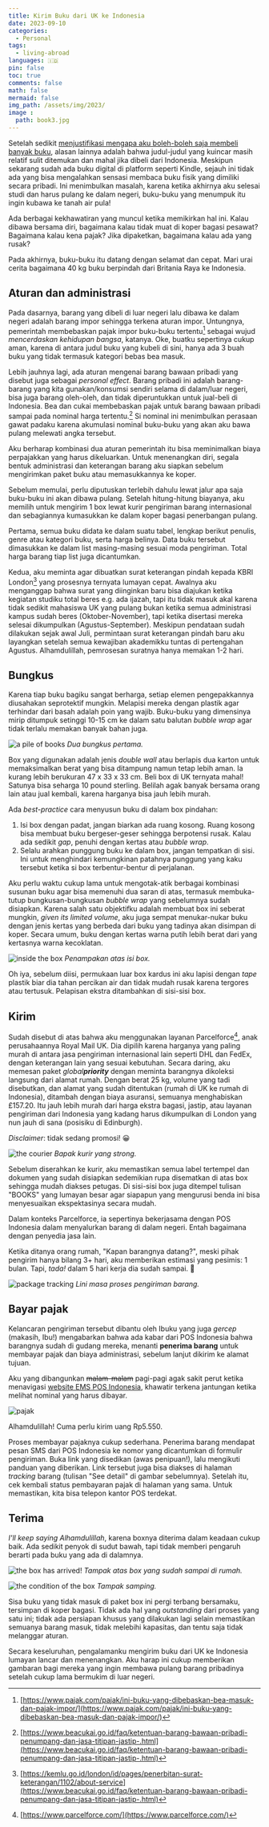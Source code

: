```yaml
---
title: Kirim Buku dari UK ke Indonesia
date: 2023-09-10
categories:
  - Personal
tags:
  - living-abroad
languages: 🇮🇩
pin: false
toc: true
comments: false
math: false
mermaid: false
img_path: /assets/img/2023/
image :
  path: book3.jpg
---
```


Setelah sedikit [menjustifikasi mengapa aku boleh-boleh saja membeli banyak buku](/posts/membeli-buku), alasan lainnya adalah bahwa judul-judul yang kuincar masih relatif sulit ditemukan dan mahal jika dibeli dari Indonesia. Meskipun sekarang sudah ada buku digital di platform seperti Kindle, sejauh ini tidak ada yang bisa mengalahkan sensasi membaca buku fisik yang dimiliki secara pribadi. Ini menimbulkan masalah, karena ketika akhirnya aku selesai studi dan harus pulang ke dalam negeri, buku-buku yang menumpuk itu ingin kubawa ke tanah air pula!

Ada berbagai kekhawatiran yang muncul ketika memikirkan hal ini. Kalau dibawa bersama diri, bagaimana kalau tidak muat di koper bagasi pesawat? Bagaimana kalau kena pajak? Jika dipaketkan, bagaimana kalau ada yang rusak?

Pada akhirnya, buku-buku itu datang dengan selamat dan cepat. Mari urai cerita bagaimana 40 kg buku berpindah dari Britania Raya ke Indonesia.

## Aturan dan administrasi

Pada dasarnya, barang yang dibeli di luar negeri lalu dibawa ke dalam negeri adalah barang impor sehingga terkena aturan impor. Untungnya, pemerintah membebaskan pajak impor buku-buku tertentu[^1] sebagai wujud *mencerdaskan kehidupan bangsa*, katanya. Oke, buatku sepertinya cukup aman, karena di antara judul buku yang kubeli di sini, hanya ada 3 buah buku yang tidak termasuk kategori bebas bea masuk.

Lebih jauhnya lagi, ada aturan mengenai barang bawaan pribadi yang disebut juga sebagai *personal effect*. Barang pribadi ini adalah barang-barang yang kita gunakan/konsumsi sendiri selama di dalam/luar negeri, bisa juga barang oleh-oleh, dan tidak diperuntukkan untuk jual-beli di Indonesia. Bea dan cukai membebaskan pajak untuk barang bawaan pribadi sampai pada nominal harga tertentu.[^2] Si nominal ini menimbulkan perasaan gawat padaku karena akumulasi nominal buku-buku yang akan aku bawa pulang melewati angka tersebut.

Aku berharap kombinasi dua aturan pemerintah itu bisa meminimalkan biaya perpajakkan yang harus dikeluarkan. Untuk menenangkan diri, segala bentuk administrasi dan keterangan barang aku siapkan sebelum mengirimkan paket buku atau memasukkannya ke koper.

Sebelum memulai, perlu diputuskan terlebih dahulu lewat jalur apa saja buku-buku ini akan dibawa pulang. Setelah hitung-hitung biayanya, aku memilih untuk mengirim 1 box lewat kurir pengiriman barang internasional dan sebagiannya kumasukkan ke dalam koper bagasi penerbangan pulang. 

Pertama, semua buku didata ke dalam suatu tabel, lengkap berikut penulis, genre atau kategori buku, serta harga belinya. Data buku tersebut dimasukkan ke dalam list masing-masing sesuai moda pengiriman. Total harga barang tiap list juga dicantumkan.

Kedua, aku meminta agar dibuatkan surat keterangan pindah kepada KBRI London[^3] yang prosesnya ternyata lumayan cepat. Awalnya aku menganggap bahwa surat yang diinginkan baru bisa diajukan ketika kegiatan studiku total beres e.g. ada ijazah, tapi itu tidak masuk akal karena tidak sedikit mahasiswa UK yang pulang bukan ketika semua administrasi kampus sudah beres (Oktober-November), tapi ketika disertasi mereka selesai dikumpulkan (Agustus-September). Meskipun pendataan sudah dilakukan sejak awal Juli, permintaan surat keterangan pindah baru aku layangkan setelah semua kewajiban akademikku tuntas di pertengahan Agustus. Alhamdulillah, pemrosesan suratnya hanya memakan 1-2 hari.

[^1]: [https://www.pajak.com/pajak/ini-buku-yang-dibebaskan-bea-masuk-dan-pajak-impor/](https://www.pajak.com/pajak/ini-buku-yang-dibebaskan-bea-masuk-dan-pajak-impor/)

[^2]: [https://www.beacukai.go.id/faq/ketentuan-barang-bawaan-pribadi-penumpang-dan-jasa-titipan-jastip-.html](https://www.beacukai.go.id/faq/ketentuan-barang-bawaan-pribadi-penumpang-dan-jasa-titipan-jastip-.html)

[^3]: [https://kemlu.go.id/london/id/pages/penerbitan-surat-keterangan/1102/about-service](https://www.beacukai.go.id/faq/ketentuan-barang-bawaan-pribadi-penumpang-dan-jasa-titipan-jastip-.html)

## Bungkus

Karena tiap buku bagiku sangat berharga, setiap elemen pengepakkannya diusahakan seprotektif mungkin. Melapisi mereka dengan plastik agar terhindar dari basah adalah poin yang wajib. Buku-buku yang dimensinya mirip ditumpuk setinggi 10-15 cm ke dalam satu balutan *bubble wrap* agar tidak terlalu memakan banyak bahan juga.

![a pile of books](book1.jpg)
_Dua bungkus pertama._

Box yang digunakan adalah jenis *double wall* atau berlapis dua karton untuk memaksimalkan berat yang bisa ditampung namun tetap lebih aman. Ia kurang lebih berukuran 47 x 33 x 33 cm. Beli box di UK ternyata mahal! Satunya bisa seharga 10 pound sterling. Belilah agak banyak bersama orang lain atau jual kembali, karena harganya bisa jauh lebih murah.

Ada *best-practice* cara menyusun buku di dalam box pindahan:

1. Isi box dengan padat, jangan biarkan ada ruang kosong. Ruang kosong bisa membuat buku bergeser-geser sehingga berpotensi rusak. Kalau ada sedikit *gap*, penuhi dengan kertas atau *bubble wrap*.
2. Selalu arahkan punggung buku ke dalam box, jangan tempatkan di sisi. Ini untuk menghindari kemungkinan patahnya punggung yang kaku tersebut ketika si box terbentur-bentur di perjalanan. 

Aku perlu waktu cukup lama untuk mengotak-atik berbagai kombinasi susunan buku agar bisa memenuhi dua saran di atas, termasuk membuka-tutup bungkusan-bungkusan *bubble wrap* yang sebelumnya sudah disiapkan. Karena salah satu objektifku adalah membuat box ini seberat mungkin, *given its limited volume*, aku juga sempat menukar-nukar buku dengan jenis kertas yang berbeda dari buku yang tadinya akan disimpan di koper. Secara umum, buku dengan kertas warna putih lebih berat dari yang kertasnya warna kecoklatan.

![inside the box](book2.jpg)
_Penampakan atas isi box._

Oh iya, sebelum diisi, permukaan luar box kardus ini aku lapisi dengan *tape* plastik biar dia tahan percikan air dan tidak mudah rusak karena tergores atau tertusuk. Pelapisan ekstra ditambahkan di sisi-sisi box.

## Kirim

Sudah disebut di atas bahwa aku menggunakan layanan Parcelforce[^4], anak perusahaannya Royal Mail UK. Dia dipilih karena harganya yang paling murah di antara jasa pengiriman internasional lain seperti DHL dan FedEx, dengan keterangan lain yang sesuai kebutuhan. Secara daring, aku memesan paket *global**priority*** dengan meminta barangnya dikoleksi langsung dari alamat rumah. Dengan berat 25 kg, volume yang tadi disebutkan, dan alamat yang sudah ditentukan (rumah di UK ke rumah di Indonesia), ditambah dengan biaya asuransi, semuanya menghabiskan £157.20. Itu jauh lebih murah dari harga ekstra bagasi, jastip, atau layanan pengiriman dari Indonesia yang kadang harus dikumpulkan di London yang nun jauh di sana (posisiku di Edinburgh).

*Disclaimer*: tidak sedang promosi! 😀

[^4]: [https://www.parcelforce.com/](https://www.parcelforce.com/)

![the courier](book3.jpg)
_Bapak kurir yang strong._

Sebelum diserahkan ke kurir, aku memastikan semua label tertempel dan dokumen yang sudah disiapkan sedemikian rupa disematkan di atas box sehingga mudah diakses petugas. Di sisi-sisi box juga ditempel tulisan "BOOKS" yang lumayan besar agar siapapun yang mengurusi benda ini bisa menyesuaikan ekspektasinya secara mudah.

Dalam konteks Parcelforce, ia sepertinya bekerjasama dengan POS Indonesia dalam menyalurkan barang di dalam negeri. Entah bagaimana dengan penyedia jasa lain.

Ketika ditanya orang rumah, "Kapan barangnya datang?", meski pihak pengirim hanya bilang 3+ hari, aku memberikan estimasi yang pesimis: 1 bulan. Tapi, *tada!* dalam 5 hari kerja dia sudah sampai. 🫶

![package tracking](book_tracking.jpg)
_Lini masa proses pengiriman barang._

## Bayar pajak

Kelancaran pengiriman tersebut dibantu oleh Ibuku yang juga *gercep* (makasih, Ibu!) mengabarkan bahwa ada kabar dari POS Indonesia bahwa barangnya sudah di gudang mereka, menanti **penerima barang** untuk membayar pajak dan biaya administrasi, sebelum lanjut dikirim ke alamat tujuan.

Aku yang dibangunkan ~~malam-malam~~ pagi-pagi agak sakit perut ketika menavigasi [website EMS POS Indonesia](https://ems.posindonesia.co.id/), khawatir terkena jantungan ketika melihat nominal yang harus dibayar.

![pajak](book_tracking2.jpg)

Alhamdulillah! Cuma perlu kirim uang Rp5.550.

Proses membayar pajaknya cukup sederhana. Penerima barang mendapat pesan SMS dari POS Indonesia ke nomor yang dicantumkan di formulir pengiriman. Buka link yang disedikan (awas penipuan!), lalu mengikuti panduan yang diberikan. Link tersebut juga bisa diakses di halaman *tracking* barang (tulisan "See detail" di gambar sebelumnya). Setelah itu, cek kembali status pembayaran pajak di halaman yang sama. Untuk memastikan, kita bisa telepon kantor POS terdekat.

## Terima

*I'll keep saying Alhamdulillah*, karena boxnya diterima dalam keadaan cukup baik. Ada sedikit penyok di sudut bawah, tapi tidak memberi pengaruh berarti pada buku yang ada di dalamnya. 

![the box has arrived!](book4.jpg)
_Tampak atas box yang sudah sampai di rumah._

![the condition of the box](book5.jpg)
_Tampak samping._

Sisa buku yang tidak masuk di paket box ini pergi terbang bersamaku, tersimpan di koper bagasi. Tidak ada hal yang *outstanding* dari proses yang satu ini; tidak ada persiapan khusus yang dilakukan lagi selain memastikan semuanya barang masuk, tidak melebihi kapasitas, dan tentu saja tidak melanggar aturan.

Secara keseluruhan, pengalamanku mengirim buku dari UK ke Indonesia lumayan lancar dan menenangkan. Aku harap ini cukup memberikan gambaran bagi mereka yang ingin membawa pulang barang pribadinya setelah cukup lama bermukim di luar negeri.